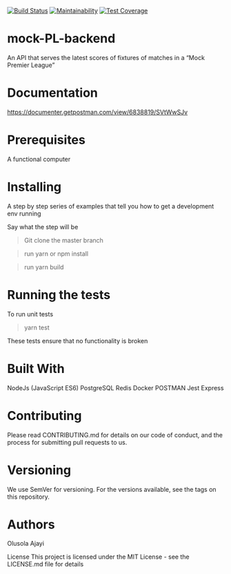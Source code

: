[![Build Status](https://travis-ci.com/ebzeal/mock-pl-api.svg?branch=master)](https://travis-ci.com/ebzeal/mock-pl-api)
[![Maintainability](https://api.codeclimate.com/v1/badges/a5ef9fd32344027b34f4/maintainability)](https://codeclimate.com/github/ebzeal/mock-pl-api/maintainability)
[![Test Coverage](https://api.codeclimate.com/v1/badges/a5ef9fd32344027b34f4/test_coverage)](https://codeclimate.com/github/ebzeal/mock-pl-api/test_coverage)

# mock-PL-backend

An API that serves the latest scores of fixtures of matches in a “Mock Premier League”

# Documentation

https://documenter.getpostman.com/view/6838819/SVtWwSJv

# Prerequisites

A functional computer

# Installing

A step by step series of examples that tell you how to get a development env running

Say what the step will be

> Git clone the master branch

> run yarn or npm install

> run yarn build

# Running the tests

To run unit tests

> yarn test

These tests ensure that no functionality is broken

# Built With

NodeJs (JavaScript ES6)
PostgreSQL
Redis
Docker
POSTMAN
Jest
Express

# Contributing

Please read CONTRIBUTING.md for details on our code of conduct, and the process for submitting pull requests to us.

# Versioning

We use SemVer for versioning. For the versions available, see the tags on this repository.

# Authors

Olusola Ajayi

License
This project is licensed under the MIT License - see the LICENSE.md file for details
